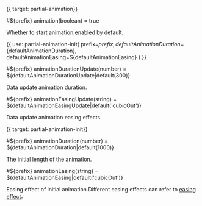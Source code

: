 {{ target: partial-animation}}

#${prefix} animation(boolean) = true

Whether to start animation,enabled by default.


{{ use: partial-animation-init(
    prefix=${prefix},
    defaultAnimationDuration=${defaultAnimationDuration},
    defaultAnimationEasing=${defaultAnimationEasing}
) }}


#${prefix} animationDurationUpdate(number) = ${defaultAnimationDurationUpdate|default(300)}

Data update animation duration.


#${prefix} animationEasingUpdate(string) = ${defaultAnimationEasingUpdate|default('cubicOut')}

Data update animation easing effects.




{{ target: partial-animation-init}}

#${prefix} animationDuration(number) = ${defaultAnimationDuration|default(1000)}

The initial length of the animation.

#${prefix} animationEasing(string) = ${defaultAnimationEasing|default('cubicOut')}

Easing effect of initial animation.Different easing effects can refer to [easing effect](${galleryViewPath}line-easing)。

